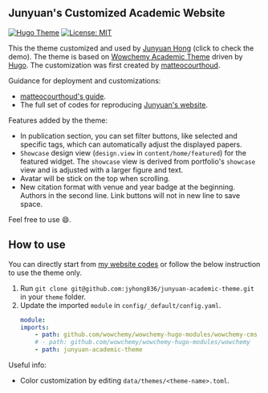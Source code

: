 ## Junyuan's Customized Academic Website

[![Hugo Theme](https://img.shields.io/badge/Hugo-black.svg?style=flat&logo=Hugo&color=orange&label=Theme)](https://jyhong.gitlab.io) [![License: MIT](https://img.shields.io/badge/License-MIT-yellow.svg)](https://opensource.org/licenses/MIT) 

This the theme customized and used by [Junyuan Hong](https://jyhong.gitlab.io) (click to check the demo).
The theme is based on [Wowchemy Academic Theme](https://github.com/wowchemy/starter-hugo-academic) driven by [Hugo](https://gohugo.io/). The customization was first created by [matteocourthoud](https://matteocourthoud.github.io/).

Guidance for deployment and customizations:
* [matteocourthoud's guide](https://matteocourthoud.github.io/post/website/).
* The full set of codes for reproducing [Junyuan's website](https://github.com/jyhong836/jyhong.gitlab.io).

Features added by the theme:
* In publication section, you can set filter buttons, like selected and specific tags, which can automatically adjust the displayed papers.
* `Showcase` design view (`design.view` in `content/home/featured`) for the featured widget. The `showcase` view is derived from portfolio's `showcase` view and is adjusted with a larger figure and text.
* Avatar will be stick on the top when scrolling.
* New citation format with venue and year badge at the beginning. Authors in the second line. Link buttons will not in new line to save space.

Feel free to use :smile:.

## How to use

You can directly start from [my website codes](https://github.com/jyhong836/jyhong.gitlab.io) or follow the below instruction to use the theme only.
1. Run `git clone git@github.com:jyhong836/junyuan-academic-theme.git` in your `theme` folder.
2. Update the imported `module` in `config/_default/config.yaml`.
    ```yaml
    module:
    imports:
        - path: github.com/wowchemy/wowchemy-hugo-modules/wowchemy-cms
        # - path: github.com/wowchemy/wowchemy-hugo-modules/wowchemy
        - path: junyuan-academic-theme
    ```

Useful info:
* Color customization by editing `data/themes/<theme-name>.toml`.
